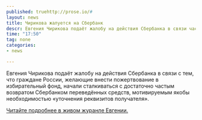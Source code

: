 ```yaml
---
published: truehttp://prose.io/#
layout: news
title: Чирикова жалуется на Сбербанк
descr: Евгения Чирикова подаёт жалобу на действия Сбербанка в связи частым возвратом переведенных средств
time: "17:50"
tag: none
categories:
- news

---
```


Евгения Чирикова подаёт жалобу на действия Сбербанка в связи с тем, что граждане России, желающие внести пожертвование в избирательный фонд, начали сталкиваться с достаточно частым возвратом Сбербанком переведённых средств, мотивируемым якобы необходимостью «уточнения реквизитов получателя».

<a href="http://jenya-khimles.livejournal.com/102181.html" target="_blank" rel="nofollow">Читайте подробнее в живом журанле Евгении.</a>